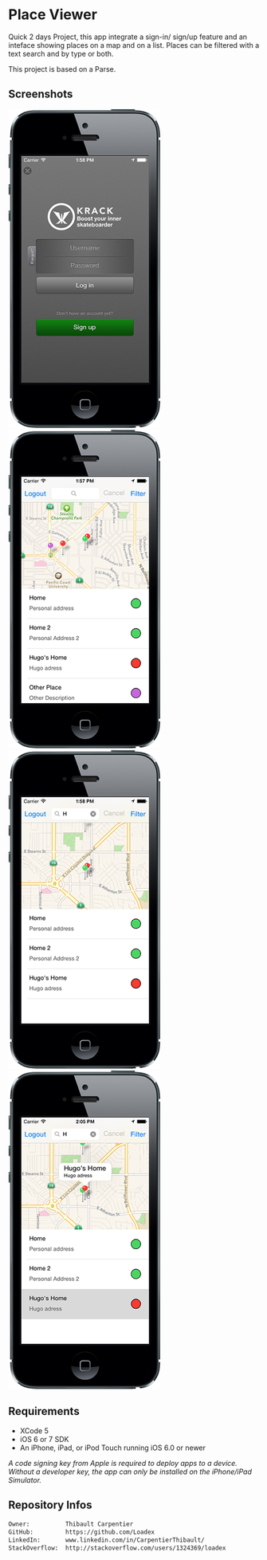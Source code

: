 Place Viewer
=======

Quick 2 days Project, this app integrate a sign-in/ sign/up feature and an inteface showing places on a map and on a list.
Places can be filtered with a text search and by type or both.

This project is based on a Parse.

Screenshots
------
![Login View](/Screenshots/LoginView.png?raw=true "The login View")
![Main View](/Screenshots/LandingScreen.png?raw=true "The application main view")
![Search](/Screenshots/PlaceSearch.png?raw=true "You can filter places by Name and type (circle color)")
![Place detail](/Screenshots/PlaceDetail.png?raw=true "Place detail")

Requirements
------
* XCode 5
* iOS 6 or 7 SDK
* An iPhone, iPad, or iPod Touch running iOS 6.0 or newer

_A code signing key from Apple is required to deploy apps to a device.
Without a developer key, the app can only be installed on the iPhone/iPad Simulator._

Repository Infos
----------------

    Owner:			Thibault Carpentier
    GitHub:			https://github.com/Loadex
    LinkedIn:		www.linkedin.com/in/CarpentierThibault/
    StackOverflow:	http://stackoverflow.com/users/1324369/loadex
